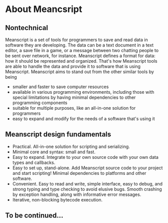 # About Meancsript

## Nontechnical

Meanscript is a set of tools for programmers to save and read data in software they are developing. The data can be a text document in a text editor, a save file in a game, or a message between two chatting people to be sent over network, for instance. Meanscript defines a format for data: how it should be represented and organized. That's how Meanscript tools are able to handle the data and provide it to software that is using Meanscript.
Meanscript aims to stand out from the other similar tools by being

* smaller and faster to save computer resources
* available in various programming environments, including those with special limitations by having minimal dependencies to other programming components
* suitable for multiple purposes, like an all-in-one solution for programmers
* easy to expand and modify for the needs of a software that's using it

## Meanscript design fundamentals
* Practical. All-in-one solution for scripting and serializing.
* Minimal core and syntax: small and fast.
* Easy to expand. Integrate to your own source code with your own data types and callbacks.
* Easy to set up, stand-alone. Add Meanscript source code to your project and start scripting! Minimal dependencies to platforms and other software.
* Convenient. Easy to read and write, simple interface, easy to debug, and strong typing and type checking to avoid elusive bugs. Smooth crashing by exception handling, along with informative error messages.
* Iterative, non-blocking bytecode execution.

## To be continued...
